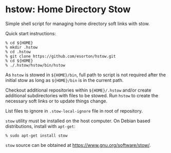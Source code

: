 hstow: Home Directory Stow
==========================

Simple shell script for managing home directory soft links with stow.

Quick start instructions:

    % cd ${HOME}
    % mkdir .hstow
    % cd .hstow
    % git clone https://github.com/esorton/hstow.git
    % cd ${HOME}
    % ./.hstow/hstow/bin/hstow

As `hstow` is stowed in `${HOME}/bin`, full path to script is not required
after the initial stow as long as `${HOME}/bin` is in the current path.

Checkout additional repositories within `${HOME}/.hstow` and/or create
additional subdirectories with files to be stowed.  Run `hstow` to create the
necessary soft links or to update things change.

List files to ignore in `.stow-local-ignore` file in root of repository.

`stow` utility must be installed on the host computer.  On Debian based
distributions, install with `apt-get`:

    % sudo apt-get install stow

`stow` source can be obtained at https://www.gnu.org/software/stow/.
